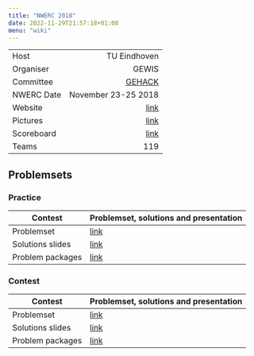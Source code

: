 ```yaml
---
title: "NWERC 2018"
date: 2022-11-29T21:57:18+01:00
menu: "wiki"
---
```


|            |                     |
|------------|--------------------:|
| Host       |        TU Eindhoven |
| Organiser  |               GEWIS |
| Committee  |     [GEHACK][email] |
| NWERC Date | November 23-25 2018 | 
| Website    |     [link][website] |
| Pictures   |      [link][photos] |
| Scoreboard |  [link][scoreboard] |
| Teams      |                 119 |

## Problemsets

### Practice

| Contest          | Problemset, solutions and presentation                          |
|------------------|-----------------------------------------------------------------|
| Problemset       | [link][practiceset]                                             |
| Solutions slides | [link](https://2018.nwerc.eu/files/nwerc2018practiceslides.pdf) |
| Problem packages | [link](https://2018.nwerc.eu/files/nwerc2018practice.tar.bz2)   |


### Contest

| Contest          | Problemset, solutions and presentation                          |
|------------------|-----------------------------------------------------------------|
| Problemset       | [link][problemset]                                              |
| Solutions slides | [link](https://2018.nwerc.eu/files/nwerc2018slides-handout.pdf) |
| Problem packages | [link](https://2018.nwerc.eu/files/nwerc2018all.tar.bz2)        |



[home]: index.md
[website]: https://2018.nwerc.eu/
[email]: mailto:gehack@gewis.nl
[photos]: https://2018.nwerc.eu/photos/
[scoreboard]: https://2018.nwerc.eu/scoreboard/
[problemset]: https://2018.nwerc.eu/files/nwerc2018problems.pdf
[practiceset]: https://2018.nwerc.eu/files/nwerc2018practice.pdf
